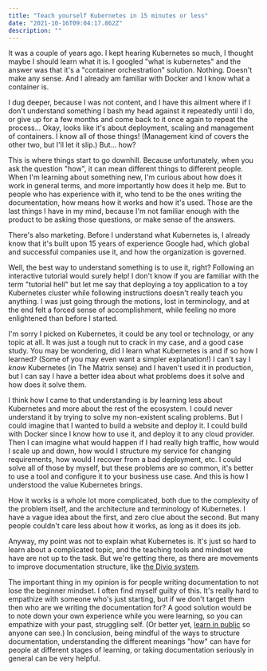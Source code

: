```yaml
---
title: "Teach yourself Kubernetes in 15 minutes or less"
date: "2021-10-16T09:04:17.862Z"
description: ""
---
```


It was a couple of years ago. I kept hearing Kubernetes so much, I thought maybe I should learn what it is. I googled "what is kubernetes" and the answer was that it's a "container orchestration" solution. Nothing. Doesn't make any sense. And I already am familiar with Docker and I know what a container is.

I dug deeper, because I was not content, and I have this ailment where if I don't understand something I bash my head against it repeatedly until I do, or give up for a few months and come back to it once again to repeat the process... Okay, looks like it's about deployment, scaling and management of containers. I know all of those things! (Management kind of covers the other two, but I'll let it slip.) But... how?

This is where things start to go downhill. Because unfortunately, when you ask the question "how", it can mean different things to different people. When I'm learning about something new, I'm curious about how does it work in general terms, and more importantly how does it help me. But to people who has experience with it, who tend to be the ones writing the documentation, how means how it works and how it's used. Those are the last things I have in my mind, because I'm not familiar enough with the product to be asking those questions, or make sense of the answers.

There's also marketing. Before I understand what Kubernetes is, I already know that it's built upon 15 years of experience Google had, which global and successful companies use it, and how the organization is governed.

Well, the best way to understand something is to use it, right? Following an interactive tutorial would surely help! I don't know if you are familiar with the term "tutorial hell" but let me say that deploying a toy application to a toy Kubernetes cluster while following instructions doesn't really teach you anything. I was just going through the motions, lost in terminology, and at the end felt a forced sense of accomplishment, while feeling no more enlightened than before I started.

I'm sorry I picked on Kubernetes, it could be any tool or technology, or any topic at all. It was just a tough nut to crack in my case, and a good case study. You may be wondering, did I learn what Kubernetes is and if so how I learned? (Some of you may even want a simpler explanation!) I can't say I _know_ Kubernetes (in The Matrix sense) and I haven't used it in production, but I can say I have a better idea about what problems does it solve and how does it solve them.

I think how I came to that understanding is by learning less about Kubernetes and more about the rest of the ecosystem. I could never understand it by trying to solve my non-existent scaling problems. But I could imagine that I wanted to build a website and deploy it. I could build with Docker since I know how to use it, and deploy it to any cloud provider. Then I can imagine what would happen if I had really high traffic, how would I scale up and down, how would I structure my service for changing requirements, how would I recover from a bad deployment, etc. I could solve all of those by myself, but these problems are so common, it's better to use a tool and configure it to your business use case. And this is how I understood the value Kubernetes brings.

How it works is a whole lot more complicated, both due to the complexity of the problem itself, and the architecture and terminology of Kubernetes. I have a vague idea about the first, and zero clue about the second. But many people couldn't care less about how it works, as long as it does its job.

Anyway, my point was not to explain what Kubernetes is. It's just so hard to learn about a complicated topic, and the teaching tools and mindset we have are not up to the task. But we're getting there, as there are movements to improve documentation structure, like [the Divio system](https://documentation.divio.com).

The important thing in my opinion is for people writing documentation to not lose the beginner mindset. I often find myself guilty of this. It's really hard to empathize with someone who's just starting, but if we don't target them then who are we writing the documentation for? A good solution would be to note down your own experience while you were learning, so you can empathize with your past, struggling self. (Or better yet, [learn in public](https://www.swyx.io/learn-in-public/) so anyone can see.) In conclusion, being mindful of the ways to structure documentation, understanding the different meanings "how" can have for people at different stages of learning, or taking documentation seriously in general can be very helpful.
